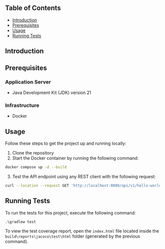 <!-- # {{project-name}} -->

<!-- {{description}} -->


## Table of Contents

- [Introduction](#introduction)
- [Prerequisites](#prerequisites)
- [Usage](#usage)
- [Running Tests](#running-tests)
<!-- - [License](#license) -->

## Introduction

<!-- {{introduction here}} -->

## Prerequisites

### Application Server
- Java Development Kit (JDK) version 21

### Infrastructure
- Docker

## Usage

Follow these steps to get the project up and running locally:

1. Clone the repository
2. Start the Docker container by running the following command:
```sh
docker compose up -d --build
```
3. Test the API endpoint using any REST client with the following request:
```sh
curl --location --request GET 'http://localhost:8080/api/v1/hello-world'
```

## Running Tests

To run the tests for this project, execute the following command:
```
.\gradlew test
```
To view the test coverage report, open the `index.html` file located inside the `build\reports\jacoco\test\html` folder (generated by the previous command).

<!-- ## License -->

<!-- Specify the license under which the project is distributed. -->
